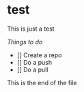 # test
This is just a test

_Things to do_
- [] Create a repo
- [] Do a push
- [] Do a pull


This is the end of the file
